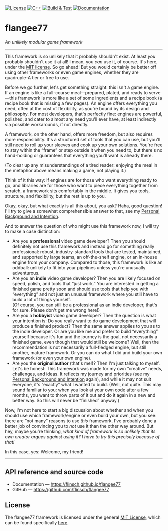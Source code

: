 
[![License](https://img.shields.io/github/license/Flinsch/flangee77)](https://github.com/Flinsch/flangee77/blob/main/LICENSE)
[![C++](https://img.shields.io/badge/C%2B%2B-20-blue?logo=C%2B%2B)](https://en.cppreference.com/w/cpp/20)
[![Build & Test](https://github.com/Flinsch/flangee77/actions/workflows/cmake-multi-platform.yml/badge.svg)](https://github.com/Flinsch/flangee77/actions/workflows/cmake-multi-platform.yml)
[![Documentation](https://github.com/Flinsch/flangee77/actions/workflows/documentation.yml/badge.svg)](https://github.com/Flinsch/flangee77/actions/workflows/documentation.yml)

# flangee77
*An unlikely modular game framework*

---

This framework is so unlikely that it probably shouldn't exist.
At least _you_ probably shouldn't use it at all!
I mean, you _can_ use it, of course. It's here, under the [MIT license](https://choosealicense.com/licenses/mit/). So go ahead!
But you would certainly be better off using other frameworks or even game engines, whether they are quadruple-A tier or free to use.

Before we go further, let's get something straight: this isn't a game engine.
If an engine is like a full-course meal&mdash;prepared, plated, and ready to serve&mdash;this framework is more like a set of some ingredients and a recipe book (a recipe book that is missing a few pages).
An engine offers everything you need, often at the cost of flexibility, as you're bound by its design and philosophy.
For most developers, that's perfectly fine: engines are powerful, polished, and cater to almost any need you'll ever have, at least indirectly via possible workarounds, if not directly.

A framework, on the other hand, offers more freedom, but also requires more responsibility.
It's a structured set of tools that you can use, but you'll still need to roll up your sleeves and cook up your own solutions.
You're free to stay within the &ldquo;frame&rdquo; or step outside it when you need to, but there's no hand-holding or guarantees that everything you'll want is already there.

(To clear up any misunderstandings of a tired reader: enjoying the meal in the metaphor above means making a game, not playing it.)

Think of it this way: if engines are for those who want everything ready to go, and libraries are for those who want to piece everything together from scratch, a framework sits comfortably in the middle.
It gives you tools, structure, and flexibility, but the rest is up to you.

Okay, okay, but what exactly is all this about, you ask? Haha, good question!
I'll try to give a somewhat comprehensible answer to that, see my [Personal Background and Intention](docs/personal-intention.md).

And to answer the question of who might use this framework now, I will try to make a case distinction:

- Are you a **professional** video game developer?
  Then you should definitely not use this framework and instead go for something really professional:
  robust, industry-standard tools that are tested, maintained, and supported by large teams, an off-the-shelf engine, or an in-house engine from your company.
  Compared to those, this framework is like an oddball: unlikely to fit into your pipelines unless you're unusually adventurous.
- Are you an **indie** video game developer?
  Then you are likely focused on speed, polish, and tools that &ldquo;just work.&rdquo;
  You are interested in getting a finished game pretty soon and should use tools that help you with &ldquo;everything&rdquo; and not just an unusual framework where you still have to build a lot of things yourself.
  <br>(Of course, you can still be a professional as an indie developer, that's for sure. Please don't get me wrong here!)
- Are you a **hobbyist** video game developer?
  Then the question is what your intention is:
  Do you really want to do game development that will produce a finished product?
  Then the same answer applies to you as to the indie developer.
  Or are you like me and prefer to build &ldquo;everything&rdquo; yourself because it's fun and the journey is the goal, not necessarily a finished game, even though that would still be welcome?
  Well, then the recommendation is not necessarily a full-fledged engine, but still another, mature framework.
  Or you can do what I did and build your own framework (or even your own engine).
- Are you the **original author** (that's me!)?
  Then I'm just talking to myself.
  Let's be honest:
  This framework was made for my own &ldquo;creative&rdquo; needs, challenges, and ideas.
  It reflects my journey and priorities (see my [Personal Background and Intention](docs/personal-intention.md) again), and while it may not suit everyone, it's &ldquo;exactly&rdquo; what I wanted to build.
  (Well, not quite. This may sound familiar to you: when you look at your own code after a few months, you want to throw parts of it out and do it again in a new and better way. So this will never be &ldquo;finished&rdquo; anyway.)

Now, I'm not here to start a big discussion about whether and when you should use which framework/engine or even build your own, but you see: there are &ldquo;not many&rdquo; reasons to use _this_ framework.
I've probably done a better job of convincing you to _not_ use it than the other way around.
But hey, maybe you're thinking, _what kind of framework is so unlikely that its own creator argues against using it? I have to try this precisely because of that!_

In this case, yes: Welcome, my friend!

---

## API reference and source code

- Documentation &mdash; https://flinsch.github.io/flangee77
- GitHub &mdash; https://github.com/flinsch/flangee77

## License

The flangee77 framework is licensed under the general [MIT License](https://opensource.org/licenses/MIT/), which can be found specifically [here](LICENSE).
